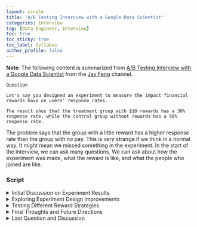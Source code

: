 ```yaml
---
layout: single
title: "A/B Testing Interview with a Google Data Scientist"
categories: Interview
tag: [Data Engineer, Interview]
toc: true
toc_sticky: true
toc_label: Syllabus
author_profile: false
---
```


**Note**: The following content is summarized from [A/B Testing Interview with a Google Data Scientist](https://youtu.be/2sWVLMVQsu0) from the [Jay Feng](https://www.youtube.com/@iqjayfeng) channel.

```
Question

Let's say you designed an experiment to measure the impact financial rewards have on users' response rates.

The result shos that the treatment group with $10 rewards has a 30% response rate, while the control group without rewards has a 50% response rate.
```

The problem says that the group with a little reward has a higher response rate than the group with no pay. This is very strange if we think in a normal way. It might mean we missed something in the experiment. In the start of the interview, we can ask many questions. We can ask about how the experiment was made, what the reward is like, and what the people who joined are like.

### Script

<details>
  <summary>Initial Discussion on Experiment Results</summary>
  <p>
    Interviewer: "This is an A/B testing question. Let's say that you design an experiment to measure the impact of financial rewards on users' response rates. So let's say it's a survey and the result shows that the treatment group with $10 in rewards has a 30% response rate, while the control group without rewards has a 50% response rate. This is... You know obviously on and so can you explain what might have happened and how you can improve this experimental design?"
  </p>
  <p>
    Candidate: "Yes, for sure. So this definitely seems odd. Because I mean, general intuition says that if you give someone a financial incentive so then they tend to reciprocate or respond more. If the control group itself is having 50% then the treatment group should at least have 50%.

    So some things I would definitely think is, I mean one would be like I would probably trust the experimentation process and then see that okay maybe offering financial incentive is discouraging them. Because they might feel that we are kind of like buying their response and they don't want to really do it. So that could be a hypothesis that seems very unlikely but that could be the reason everything went well and that is what happening and the company is better of just by not giving incentives.

    Another thing could be something in terms of sample ratio mismatch. You know like for whatever reason the randomization is not really happening. So let's say if we plan to do like 50/50 treatment and control group, so that randomization or that division is not really happening. So, we can go and check on that for example, let's say that the link to the survey is systematically getting broken for people in the reward group maybe we are attaching the reward link where they can go and claim and because of that the load time is increasing and they are getting frustrated.

    So basically the experience of filling this survey, might be systematically bad for people in the reward group. So that is a plausible reason to happen and this generally happens more often than not in companies so, when they are trying to render like a new feature and it is taking systematically longer than expected and people get frustrated and they don't continue with the process flow, something like that could be happening.

    So I would definitely go and test if everything is same in terms of time taken to complete among the people who converted what is the time taken to complete that survey form for control and treatment and see if they're significantly different. So that is something I would definitely test.

    So let's say if even that checks out there is no problem in terms of like how the survey is loading, in terms of you know even the survey completion times it's pretty much the same, not significant difference, then in order to again I would probably go back to my initial hypothesis saying that for whatever reason people are feeling that giving them reward is kind of like buying their loyalty and not really liking it and they're less likely to complete the survey, so in order to again reinforce this hypothesis I would test something like create like one more group with something in between like a $5 reward and $6 reward, and see like how the conversion rate is.

    So based on this high post hypothesis let's say if I give like a $5 reward, then the conversion rate should be around like between 30% and 50%. If that is again happening then reinforces my hypothesis and then I conclude that it is probably better not to give a reward. So I will create like an interim group something in between or something more than $10 and see if it is around still 30% or even reduced. So I will do something like that like at least from my research work I seen multiple papers that use financial rewards to improve survey rates. So I don't believe that is the case and I would probably go back and check my experiment how my experiment is getting connected again and see if I can fix anything there."

  </p>
</details>

<details>
  <summary>Exploring Experiment Design Improvements</summary>
  <p>
    Inteviewer: "Gotcha. What could be an alternative explanation that is there any worth towards increasing the size of the reward in this case like maybe people think $10 is too small, would be then worth testing or is it the fact that maybe the control group without any kind of reward gives them some sort of other benefit towards like the $10?"
  </p>
  <p>
    Candidate: "So, if this experiment was really testing the impact of reward on survey completion rates, then even the call to action or the message should be exactly identical except the fact or like an email saying that 'Hey, if you complete this survey, then you will get this you can claim the strength reward.'. If whatever reason control group had some other incentive so maybe what I am testing is not the effectiveness of $10 reward compared to the control I am testing the effectiveness of $10 reward compared to the incentive in control I will definitely go back and look at the exact call to action that I am sending my customers or target population and then see whether there is this I mean what I'm testing is what I'm trying to test."
  </p>
</details>

<details>
  <summary>Testing Different Reward Strategies</summary>
  <p>
    Interviewer: "Gotcha. So, for an example what if you advertise it in the subject line like $10 reward for the treatment group but then for the control group you can't really say $10 reward at all, then you have to completely change the subject line in that case, right? So is that testing multiple variants then or is that testing multiple effects or is that still like a valid test?"
  </p>
  <p>
    Candidate: "So, for the same reward you can always give the call to action in multiple ways for example so there is some research that says that so for the same $10 reward if you give store credit versus like a free cash or you know like an amazon gift card, so the effects are slightly different.

    Reward might be the same, but the way you operationalize it will have different effects. In the same way like having an email with subject line that says $10 reward seems kind of like spam. Because you get all these spam emails that look like too good to be true and people are now used to them and you used to just archiving them or deleting them or reporting a spam.

    So maybe you're not operationalizing in a good manner, so you could test like a different call to action where subject line is similar to the control group but it's just the reward that when they open the email that is prompting them to complete it.

    So, if for the same $10 reward having it in the subject versus just having it in body definitely will have different effects. Again, so the reason why we would be testing them is to see what's working and use it for the entire population of users.

    So, you test it on a sample and then use it for the entire population. There is a downstream process that will use the results of this experiment so you would want to design in such a way, that can be used in the downstream for the population of users.

    So I would test both the cases and then see what's exactly happening."

  </p>
</details>
<details>
  <summary>Final Thoughts and Future Directions</summary>
  <p>
    Interviewer: "Yeah, I agree with that too specifically I was thinking that if one email is more catered towards helping out because you should help out on our survey versus another one is more catered towrads here's $10 and it's pretty easy way to make $10 then you're kind of biasing for people that have a financial incentive versus people that just have a regular kind of helping out incentive towards your research study. So that makes sense. Let's say that this is a corrupt result saw changes in a variety of places right whether it's the subject line or something else and let's say you want to run like a great experiment next time. You still have some financial budget. You mentioned that you would just test $5 next to see what would happen is that the perfect experiment that you could run next time like what is the perfect experiment that you would run instead of this like $10 kind of financial reward system? Could you just like describe it from start to end?"
  </p>
  <p>
    Candidate: "Oh yeah, sure. So the goal that we are trying to optimize here, is conversion rates. I mean, we want as many people to fill the survey as possible. So, it's not just the completion rate we would want them to put effort into filling the survey. So we would look at the completeness of the survey or the length of if there are text questions we look at the length of the text all that. So, even those should also be considered as the winning I mean the important metrics not just the conversion rate.

    So I will first decide on what are is important to me so are those like the coimpleteness is that important as well, so if it is what is the weight rate so I will create like a hybrid metric which is representative of what success looks like for me. So that will be my step one is to have like a good overall metric.

    So once that is done, I've decided that I want to maximize this new metric that I created. I want that to be higher for my winning group and which I would subsequently implement for everyone else. So the way that I would decide on sample size for this experiment or the amount of time that this should run, so that will be based on practical significance. Because like given infinite sample size you can detect any smallest of the effects. So it doesn't make sense to just put tens of thousands of people because just to detect an effect.

    I will see what the practical significant for me is. So if you take this example of conversion rate, so does 5% increase in conversion rate makes sense for me to implement this reward. If yes, anything less probably doesn't make sense 5% or more is the only one that I would be interested in. So then I will get my sample size based on that effect size 5% imporvement given distributions of that metric I will get the sample size from.

    So you have like let's say 80 power and 0.05 practical significance and the effect size any sample size calculator will give me like what the sample size for each group should be and I will see if that makes sense for me. So if I have more users that means I can test more groups, so that's how I will decide my samples so I will always decide my sample size based on practical significance. I'm not saying that okay like these are the people that we used for something else I will just test it.

    So we'll always take that as the starting point. So the next step after I decide on sample size would be to see again, you know to test different variants like this case. So okay, we've already seen this so there is a drop because of reward, so then now I can just have my control group without incentive then I have my other treatment gorup with $10 reward, if I know that everything else checks out which is you know there is no sample ration mismatch everything was working well and I just want to test this hypothesis again you know like subject line versus some other reward so I will test some rewards something in between which is like $5 reward if that is enough so this is kind of like a pricing question like what is the optimal price or incentive for you to like finally set, so I will test something like a $5 reward and I will also test without subject line having that as just a push inside the email to send.

    So I will not really test the same exact $10 reward in the subject line for 30% conversion rate, becuase I already know that. So if my $5 reward falls somewhere between then I know that people are getting discouraged by being shown this financial incentive in the subject line itself. So if I don't see that then I have like new problems but otherwise like I don't have to test this group again. Because now I am assuming that everything worked as is. So I will only test the other one and definitely I will test the other one without having this $10 reward in the subject."

  </p>
</details>

<details>
  <summary>Last Question and Discussion</summary>
  <p>
    Interviewer: "Gotcha. Cool. Last question, this one is kind of tangentially related but let's say that we ran this new experiment again with like the money $10 reward we made everything correct, now we see that the financial incentive has increased the response rate let's say the 60% versus the regular one is 50%. But we have a feeling that after looking through a few of them that the responses are you know like too fast like the sentences are like they're like very short you know they're actually not doing a lot of feedback. What would you think is happening there you know kind of obviously maybe they're just based on the financial success but like what would you do going forward after like seeing this?"
  </p>
  <p>
    Candidate: "Yeah, so I think I kind of touched upon this in the previous one where so I said I'll create like a hybrid metric which takes care of not just the conversion rate but also the number of complete responses and all the other things which is like the length of the text, so all this switch matters to me so that's why if you see like a lot of companies so they don't just have like conversion rate as they like single metric they have like multiple metrics as a combination of these metrics with weights as their metric that they're optimizing for I mean even like tech companies you know like conversion rate itself is not the main thing like you know the total revenue or daily active users amount of time they're spending amount of people there, amount of activity they are doing. So there is like a holistic metric that will be used for optimization. So that will be the outcome metric of the experiment.
  <p>
    Interviewer: "Yeah that makes sense. And being able to calculate that is better towards an overall improvement there. So cool."
  </p>
</details>
